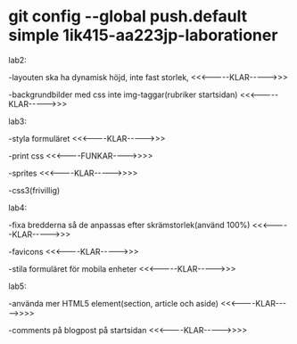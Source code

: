 git config --global push.default simple
1ik415-aa223jp-laborationer
===========================
lab2:

-layouten ska ha dynamisk höjd, inte fast storlek, <<<-----KLAR----->>>

-backgrundbilder med css inte img-taggar(rubriker startsidan) <<<-----KLAR----->>>

lab3:

-styla formuläret <<<----KLAR----->>>

-print css <<<----FUNKAR---->>>>

-sprites	<<<----KLAR----->>>>

-css3(frivillig)

lab4:

-fixa bredderna så de anpassas efter skrämstorlek(använd 100%) <<<-----KLAR----->>>

-favicons <<<----KLAR----->>>

-stila formuläret för mobila enheter  <<<-----KLAR----->>>

lab5:

-använda mer HTML5 element(section, article och aside) <<<----KLAR----->>>>

-comments på blogpost på startsidan <<<----KLAR----->>>>

